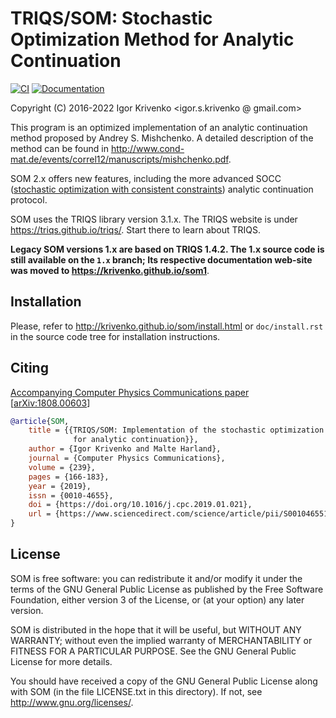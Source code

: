 TRIQS/SOM: Stochastic Optimization Method for Analytic Continuation
===================================================================

[![CI](https://github.com/krivenko/som/actions/workflows/build-and-deploy.yml/badge.svg)](
https://github.com/krivenko/som/actions/workflows/build-and-deploy.yml)
[![Documentation](https://img.shields.io/badge/docs-GitHub%20Pages-red)](
https://krivenko.github.io/som)

Copyright (C) 2016-2022 Igor Krivenko <igor.s.krivenko @ gmail.com>

This program is an optimized implementation of an analytic continuation
method proposed by Andrey S. Mishchenko. A detailed description of
the method can be found in
<http://www.cond-mat.de/events/correl12/manuscripts/mishchenko.pdf>.

SOM 2.x offers new features, including the more advanced SOCC ([stochastic
optimization with consistent constraints](
https://doi.org/10.1103/PhysRevB.95.014102)) analytic continuation protocol.

SOM uses the TRIQS library version 3.1.x. The TRIQS website is under
<https://triqs.github.io/triqs/>. Start there to learn about TRIQS.

**Legacy SOM versions 1.x are based on TRIQS 1.4.2. The 1.x source code is still
available on the `1.x` branch; Its respective documentation web-site
was moved to <https://krivenko.github.io/som1>**.

Installation
------------

Please, refer to <http://krivenko.github.io/som/install.html> or
`doc/install.rst` in the source code tree for installation instructions.

Citing
------

[Accompanying Computer Physics Communications paper](
https://doi.org/10.1016/j.cpc.2019.01.021)
[[arXiv:1808.00603](https://arxiv.org/abs/1808.00603)]

```BibTeX
@article{SOM,
    title = {{TRIQS/SOM: Implementation of the stochastic optimization method
              for analytic continuation}},
    author = {Igor Krivenko and Malte Harland},
    journal = {Computer Physics Communications},
    volume = {239},
    pages = {166-183},
    year = {2019},
    issn = {0010-4655},
    doi = {https://doi.org/10.1016/j.cpc.2019.01.021},
    url = {https://www.sciencedirect.com/science/article/pii/S0010465519300402}
}
```

License
-------

SOM is free software: you can redistribute it and/or modify it under the
terms of the GNU General Public License as published by the Free Software
Foundation, either version 3 of the License, or (at your option) any later
version.

SOM is distributed in the hope that it will be useful, but WITHOUT ANY
WARRANTY; without even the implied warranty of MERCHANTABILITY or FITNESS FOR A
PARTICULAR PURPOSE. See the GNU General Public License for more details.

You should have received a copy of the GNU General Public License along with
SOM (in the file LICENSE.txt in this directory). If not, see
<http://www.gnu.org/licenses/>.
